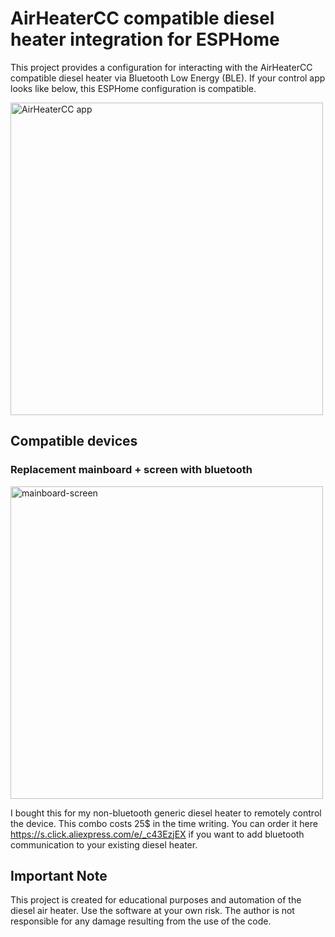 # AirHeaterCC compatible diesel heater integration for ESPHome

This project provides a configuration for interacting with the AirHeaterCC compatible diesel heater via Bluetooth Low Energy (BLE). If your control app looks like below, this ESPHome configuration is compatible.

<img height="500" alt="AirHeaterCC app" src="https://github.com/user-attachments/assets/f6049372-5d93-4352-b19f-529b94d5cb3d" />

## Compatible devices
### Replacement mainboard + screen with bluetooth
<img height="500" alt="mainboard-screen" src="https://github.com/user-attachments/assets/1406ca46-ed51-4f94-902a-a728558defa4" />

I bought this for my non-bluetooth generic diesel heater to remotely control the device.
This combo costs 25$ in the time writing. You can order it here https://s.click.aliexpress.com/e/_c43EzjEX if you want to add bluetooth communication to your existing diesel heater.

## Important Note
This project is created for educational purposes and automation of the diesel air heater. Use the software at your own risk. The author is not responsible for any damage resulting from the use of the code.
